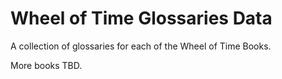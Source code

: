 # Wheel of Time Glossaries Data

A collection of glossaries for each of the Wheel of Time Books.

More books TBD.
